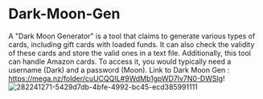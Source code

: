# Dark-Moon-Gen
A "Dark Moon Generator" is a tool that claims to generate various types of cards, including gift cards with loaded funds. It can also check the validity of these cards and store the valid ones in a text file. Additionally, this tool can handle Amazon cards. To access it, you would typically need a username (Dark) and a password (Moon). Link to Dark Moon Gen : https://mega.nz/folder/cuUCQQIL#9WdMb1gpWD7lv7N0-DWSlg!
![282241271-5429d7db-4bfe-4992-bc45-ecd385991111](https://github.com/thatoneuser41/Dark-Moon-Gen/assets/129298133/9dbbf325-6ba3-4d56-9802-828088f8be98)
